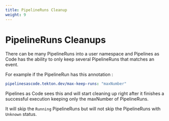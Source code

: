 ```yaml
---
title: PipelineRuns Cleanup
weight: 9
---
```

# PipelineRuns Cleanups

There can be many PipelineRuns into a user namespace and Pipelines as Code
has the ability to only keep several PipelineRuns that matches an event.

For example if the PipelineRun has this annotation :

```yaml
pipelinesascode.tekton.dev/max-keep-runs: "maxNumber"
```

Pipelines as Code sees this and will start cleaning up right after it finishes a
successful execution keeping only the maxNumber of PipelineRuns.

It will skip the `Running` PipelineRuns but will not skip the PipelineRuns with
`Unknown` status.
